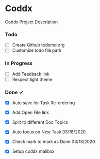 # Coddx

Coddx Project Description

### Todo

- [ ] Create Github todomd org  
- [ ] Customize todo file path  

### In Progress

- [ ] Add Feedback link  
- [ ] Respect light theme  

### Done ✓

- [x] Auto save for Task Re-ordering  
- [x] Add Open File link  
- [x] Split to different Doc Topics  
- [x] Auto focus on New Task 03/18/2020  
- [x] Check mark to mark as Done 03/18/2020  
- [x] Setup coddx mailbox  


